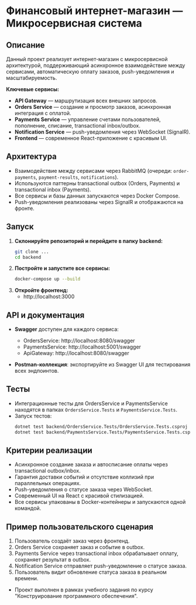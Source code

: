 # Финансовый интернет-магазин — Микросервисная система

## Описание

Данный проект реализует интернет-магазин с микросервисной архитектурой, поддерживающий асинхронное взаимодействие между сервисами, автоматическую оплату заказов, push-уведомления и масштабируемость.

**Ключевые сервисы:**
- **API Gateway** — маршрутизация всех внешних запросов.
- **Orders Service** — создание и просмотр заказов, асинхронная интеграция с оплатой.
- **Payments Service** — управление счетами пользователей, пополнение, списание, transactional inbox/outbox.
- **Notification Service** — push-уведомления через WebSocket (SignalR).
- **Frontend** — современное React-приложение с красивым UI.

## Архитектура

- Взаимодействие между сервисами через RabbitMQ (очереди: `order-payments`, `payment-results`, `notifications`).
- Используются паттерны transactional outbox (Orders, Payments) и transactional inbox (Payments).
- Все сервисы и базы данных запускаются через Docker Compose.
- Push-уведомления реализованы через SignalR и отображаются на фронте.

## Запуск

1. **Склонируйте репозиторий и перейдите в папку backend:**
   ```sh
   git clone ...
   cd backend
   ```
2. **Постройте и запустите все сервисы:**
   ```sh
   docker-compose up --build
   ```
3. **Откройте фронтенд:**
   - http://localhost:3000

## API и документация

- **Swagger** доступен для каждого сервиса:
  - OrdersService: http://localhost:8080/swagger
  - PaymentsService: http://localhost:5001/swagger
  - ApiGateway: http://localhost:8080/swagger

- **Postman-коллекция**: экспортируйте из Swagger UI для тестирования всех эндпоинтов.

## Тесты

- Интеграционные тесты для OrdersService и PaymentsService находятся в папках `OrdersService.Tests` и `PaymentsService.Tests`.
- Запуск тестов:
  ```sh
  dotnet test backend/OrdersService.Tests/OrdersService.Tests.csproj
  dotnet test backend/PaymentsService.Tests/PaymentsService.Tests.csproj
  ```

## Критерии реализации

- Асинхронное создание заказа и автосписание оплаты через transactional outbox/inbox.
- Гарантия доставки событий и отсутствие коллизий при параллельных операциях.
- Push-уведомления о статусе заказа через WebSocket.
- Современный UI на React с красивой стилизацией.
- Все сервисы упакованы в Docker-контейнеры и запускаются одной командой.

## Пример пользовательского сценария

1. Пользователь создаёт заказ через фронтенд.
2. Orders Service сохраняет заказ и событие в outbox.
3. Payments Service через transactional inbox обрабатывает оплату, сохраняет результат в outbox.
4. Notification Service отправляет push-уведомление о статусе заказа.
5. Пользователь видит обновление статуса заказа в реальном времени.


- Проект выполнен в рамках учебного задания по курсу "Конструирование программного обеспечения".

